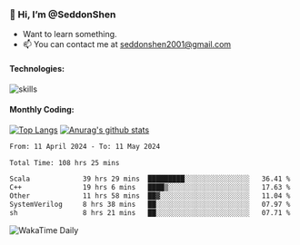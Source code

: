 ### 👋 Hi, I’m @SeddonShen
- Want to learn something.
- 📫 You can contact me at seddonshen2001@gmail.com

#### Technologies:

![skills](https://skillicons.dev/icons?i=scala,js,html,css,bootstrap,jquery,c,cpp,cloudflare,django,docker,flask,git,github,githubactions,linux,latex,mysql,nodejs,ps,php,pr,py,raspberrypi,redis,unreal,v,vscode,vue,bash)

#### Monthly Coding:
[![Top Langs](https://github-readme-stats.vercel.app/api/top-langs?username=seddonshen&show_icons=true&locale=en&layout=compact&hide=html&langs_count=8)](https://github.com/SeddonShen/)
[![Anurag's github stats](https://github-readme-stats.vercel.app/api?username=SeddonShen&count_private=true&show_icons=true)](https://github.com/anuraghazra/github-readme-stats)
<!--START_SECTION:waka-->

```txt
From: 11 April 2024 - To: 11 May 2024

Total Time: 108 hrs 25 mins

Scala             39 hrs 29 mins  █████████░░░░░░░░░░░░░░░░   36.41 %
C++               19 hrs 6 mins   ████▒░░░░░░░░░░░░░░░░░░░░   17.63 %
Other             11 hrs 58 mins  ██▓░░░░░░░░░░░░░░░░░░░░░░   11.04 %
SystemVerilog     8 hrs 38 mins   ██░░░░░░░░░░░░░░░░░░░░░░░   07.97 %
sh                8 hrs 21 mins   ██░░░░░░░░░░░░░░░░░░░░░░░   07.71 %
```

<!--END_SECTION:waka-->

![WakaTime Daily](https://wakatime.com/share/@seddon2001/61a7e342-5f12-4fea-bf92-1fac161e97d6.svg)
<!---
SeddonShen/SeddonShen is a ✨ special ✨ repository because its `README.md` (this file) appears on your GitHub profile.
You can click the Preview link to take a look at your changes.
--->
